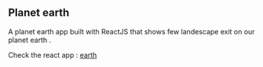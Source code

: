 ## Planet earth

A planet earth app built with ReactJS that shows few landescape exit on our planet earth .

Check the react app : [earth](https://the-planet-earth.netlify.app/)
